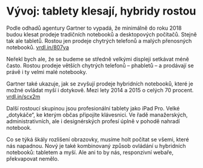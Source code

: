 # Vývoj: tablety klesají, hybridy rostou

Podle odhadů agentury Gartner to vypadá, že minimálně do roku 2018 budou klesat prodeje tradičních notebooků a desktopových počítačů. Stejně tak ale tabletů. Rostou jen prodeje chytrých telefonů a malých přenosných notebooků. [vrdl.in/807ya](http://www.gartner.com/newsroom/id/3468817)

Neřekl bych ale, že se budeme se středně velkými displeji setkávat méně často. Rostou prodeje větších chytrých telefonů – phabletů – a prodávají se právě i ty velmi malé notebooky. 

Gartner také ukazuje, jak se zvyšují prodeje hybridních notebooků, které je možné ovládat myší i dotykově. Mezi lety 2014 a 2015 o celých 70 procent. [vrdl.in/scx2m](http://www.gartner.com/newsroom/id/3077817)

Další rostoucí skupinou jsou profesionální tablety jako iPad Pro. Velké „dotykáče“, ke kterým občas připojíte klávesnici. Ve řadě manažerských, administrativních, ale i designérských profesí úplně v pohodě nahradí notebook.

Co se týká škály rozlišení obrazovky, musíme holt počítat se všemi, které nás napadnou. Nový je také kombinovaný způsob ovládání u hybridních notebooků: tabletem a myší. Ale ani to by nás, responzivní webaře, překvapovat nemělo.
